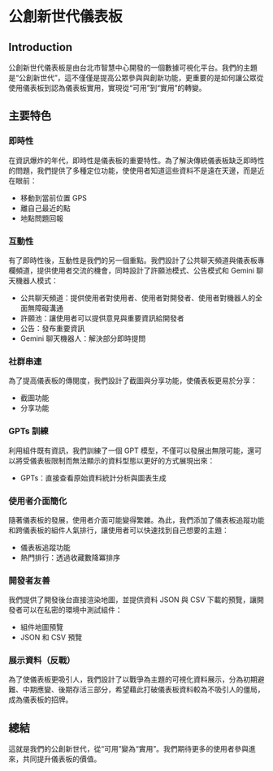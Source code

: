 # 公創新世代儀表板

## Introduction
公創新世代儀表板是由台北市智慧中心開發的一個數據可視化平台。我們的主題是“公創新世代”，這不僅僅是提高公眾參與與創新功能，更重要的是如何讓公眾從使用儀表板到認為儀表板實用，實現從“可用”到“實用”的轉變。

## 主要特色

### 即時性
在資訊爆炸的年代，即時性是儀表板的重要特性。為了解決傳統儀表板缺乏即時性的問題，我們提供了多種定位功能，使使用者知道這些資料不是遠在天邊，而是近在眼前：
- 移動到當前位置 GPS
- 離自己最近的點
- 地點問題回報

### 互動性
有了即時性後，互動性是我們的另一個重點。我們設計了公共聊天頻道與儀表板專欄頻道，提供使用者交流的機會，同時設計了許願池模式、公告模式和 Gemini 聊天機器人模式：
- 公共聊天頻道：提供使用者對使用者、使用者對開發者、使用者對機器人的全面無障礙溝通
- 許願池：讓使用者可以提供意見與重要資訊給開發者
- 公告：發布重要資訊
- Gemini 聊天機器人：解決部分即時提問

### 社群串連
為了提高儀表板的傳閱度，我們設計了截圖與分享功能，使儀表板更易於分享：
- 截圖功能
- 分享功能

### GPTs 訓練
利用組件既有資訊，我們訓練了一個 GPT 模型，不僅可以發展出無限可能，還可以將受儀表板限制而無法顯示的資料型態以更好的方式展現出來：
- GPTs：直接查看原始資料統計分析與圖表生成

### 使用者介面簡化
隨著儀表板的發展，使用者介面可能變得繁雜。為此，我們添加了儀表板追蹤功能和跨儀表板的組件人氣排行，讓使用者可以快速找到自己想要的主題：
- 儀表板追蹤功能
- 熱門排行：透過收藏數降冪排序

### 開發者友善
我們提供了開發後台直接渲染地圖，並提供資料 JSON 與 CSV 下載的預覽，讓開發者可以在私密的環境中測試組件：
- 組件地圖預覽
- JSON 和 CSV 預覽

### 展示資料（反戰）
為了使儀表板更吸引人，我們設計了以戰爭為主題的可視化資料展示，分為初期避難、中期應變、後期存活三部分，希望藉此打破儀表板資料較為不吸引人的僵局，成為儀表板的招牌。

## 總結
這就是我們的公創新世代，從“可用”變為“實用”。我們期待更多的使用者參與進來，共同提升儀表板的價值。

